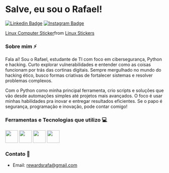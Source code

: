 # Salve, eu sou o Rafael!

[![Linkedin Badge](https://img.shields.io/badge/-rafaelcarvalho-0077B5?style=flat-square&logo=Linkedin&logoColor=white&link=https://www.linkedin.com/in/rafael-carvalho-02a4932b6?utm_source=share&utm_campaign=share_via&utm_content=profile&utm_medium=ios_app)](https://www.linkedin.com/in/rafael-carvalho-02a4932b6?utm_source=share&utm_campaign=share_via&utm_content=profile&utm_medium=ios_app)
[![Instagram Badge](https://img.shields.io/badge/-rafael.dev1-ff007a?style=flat-square&logo=Instagram&logoColor=white&link=https://www.instagram.com/rafael.dev1/profilecard/?igsh=N24ybmhsZWpkcnln)](https://www.instagram.com/rafael.dev1/profilecard/?igsh=N24ybmhsZWpkcnln)

<div class="tenor-gif-embed" data-postid="25074749" data-share-method="host" data-aspect-ratio="1" data-width="100%"><a href="https://tenor.com/view/linux-computer-os-ghosth-cyber-gif-25074749">Linux Computer Sticker</a>from <a href="https://tenor.com/search/linux-stickers">Linux Stickers</a></div> <script type="text/javascript" async src="https://tenor.com/embed.js"></script>

### Sobre mim ⚡️

Fala aí! Sou o Rafael, estudante de TI com foco em cibersegurança, Python e hacking. Curto explorar vulnerabilidades e entender como as coisas funcionam por trás das cortinas digitais. Sempre mergulhado no mundo do hacking ético, busco formas criativas de fortalecer sistemas e resolver problemas complexos.

Com o Python como minha principal ferramenta, crio scripts e soluções que vão desde automações simples até projetos mais avançados. O foco é usar minhas habilidades pra inovar e entregar resultados eficientes. Se o papo é segurança, programação e inovação, pode contar comigo!

### Ferramentas e Tecnologias que utilizo 💻
<p>
    <img src="https://cdn.jsdelivr.net/gh/devicons/devicon@latest/icons/python/python-original.svg" width="40" height="40" />
    <img src="https://cdn.jsdelivr.net/gh/devicons/devicon@latest/icons/html5/html5-original.svg" width="40" height="40" />
    <img src="https://cdn.jsdelivr.net/gh/devicons/devicon@latest/icons/debian/debian-original.svg" width="40" height="40" />
    <img src="https://img.icons8.com/?size=100&id=muqMY2QA2VIG&format=png&color=000000" width="40" height="40" />
</p>

### Contato 📱
- Email: [rewardsrafa@gmail.com](mailto:rewardsrafa@gmail.com)
